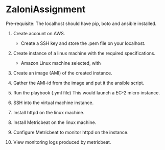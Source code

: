 # ZaloniAssignment

Pre-requisite: The localhost should have pip, boto and ansible installed.

1) Create account on AWS.
    - Create a SSH key and store the .pem file on your localhost.
    
2) Create instance of a linux machine with the required specifications.
    - Amazon Linux machine selected, with 
    
3) Create an image (AMI) of the created instance.

4) Gather the AMI-id from the image and put it the ansible script.

5) Run the playbook (.yml file)
    This would launch a EC-2 micro instance.

6) SSH into the virtual machine instance.

7) Install httpd on the linux machine.

8) Install Metricbeat on the linux machine.

9) Configure Metricbeat to monitor httpd on the instance.

10) View monitoring logs produced by metricbeat.
